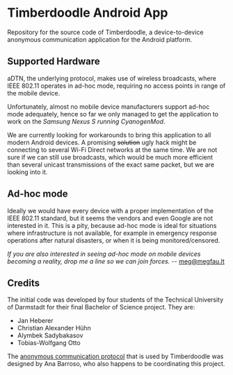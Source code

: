 # Timberdoodle Android App

Repository for the source code of Timberdoodle, a device-to-device anonymous communication application for the Android platform.

## Supported Hardware

aDTN, the underlying protocol, makes use of wireless broadcasts, where IEEE 802.11 operates in ad-hoc mode, requiring no access points in range of the mobile device.

Unfortunately, almost no mobile device manufacturers support ad-hoc mode adequately, hence so far we only managed to get the application to work on the *Samsung Nexus S running CyanogenMod*.

We are currently looking for workarounds to bring this application to all modern Android devices. A promising ~~solution~~ ugly hack might be connecting to several Wi-Fi Direct networks at the same time. We are not sure if we can still use broadcasts, which would be much more efficient than several unicast transmissions of the exact same packet, but we are looking into it.

## Ad-hoc mode

Ideally we would have every device with a proper implementation of the IEEE 802.11 standard, but it seems the vendors and even Google are not interested in it. This is a pity, because ad-hoc mode is ideal for situations where infrastructure is not available, for example in emergency response operations after natural disasters, or when it is being monitored/censored.

*If you are also interested in seeing ad-hoc mode on mobile devices becoming a reality, drop me a line so we can join forces.* -- meg@megfau.lt

## Credits

The initial code was developed by four students of the Technical University of Darmstadt for their final Bachelor of Science project. They are:
 - Jan Heberer
 - Christian Alexander Hühn
 - Alymbek Sadybakasov
 - Tobias-Wolfgang Otto

The [anonymous communication protocol](https://www.seemoo.tu-darmstadt.de/team/ana-barroso/adtn) that is used by Timberdoodle was designed by Ana Barroso, who also happens to be coordinating this project.
